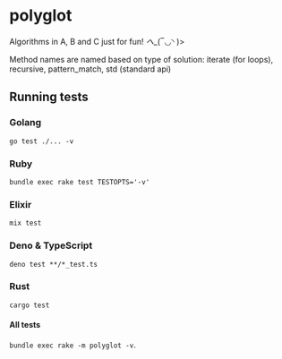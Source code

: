 # polyglot

Algorithms in A, B and C just for fun! _へ__(‾◡◝ )>

Method names are named based on type of solution: iterate (for loops), recursive, pattern_match, std (standard api)

## Running tests

### Golang

`go test ./... -v`

### Ruby

`bundle exec rake test TESTOPTS='-v'`

### Elixir

`mix test`

### Deno & TypeScript

`deno test **/*_test.ts`

### Rust

`cargo test`

#### All tests

`bundle exec rake -m polyglot -v`.
